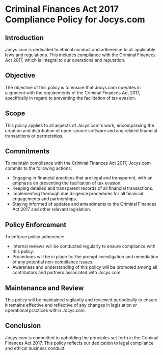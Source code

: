 # Criminal Finances Act 2017 Compliance Policy for Jocys.com

## Introduction

Jocys.com is dedicated to ethical conduct and adherence to all applicable laws and regulations. This includes compliance with the Criminal Finances Act 2017, which is integral to our operations and reputation.

## Objective

The objective of this policy is to ensure that Jocys.com operates in alignment with the requirements of the Criminal Finances Act 2017, specifically in regard to preventing the facilitation of tax evasion.

## Scope

This policy applies to all aspects of Jocys.com's work, encompassing the creation and distribution of open-source software and any related financial transactions or partnerships.

## Commitments

To maintain compliance with the Criminal Finances Act 2017, Jocys.com commits to the following actions:

- Engaging in financial practices that are legal and transparent, with an emphasis on preventing the facilitation of tax evasion.
- Keeping detailed and transparent records of all financial transactions.
- Implementing thorough due diligence procedures for all financial engagements and partnerships.
- Staying informed of updates and amendments to the Criminal Finances Act 2017 and other relevant legislation.

## Policy Enforcement

To enforce policy adherence:

- Internal reviews will be conducted regularly to ensure compliance with this policy.
- Procedures will be in place for the prompt investigation and remediation of any potential non-compliance issues.
- Awareness and understanding of this policy will be promoted among all contributors and partners associated with Jocys.com.

## Maintenance and Review

This policy will be maintained vigilantly and reviewed periodically to ensure it remains effective and reflective of any changes in legislation or operational practices within Jocys.com.

## Conclusion

Jocys.com is committed to upholding the principles set forth in the Criminal Finances Act 2017. This policy reflects our dedication to legal compliance and ethical business conduct.

